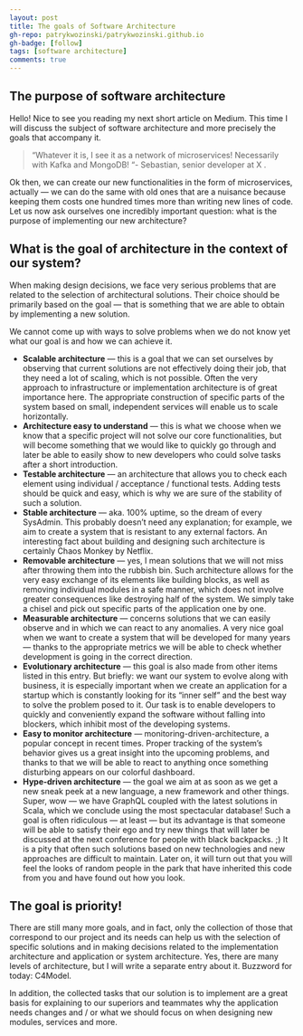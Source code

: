 ```yaml
---
layout: post
title: The goals of Software Architecture
gh-repo: patrykwozinski/patrykwozinski.github.io
gh-badge: [follow]
tags: [software architecture]
comments: true
---
```


## The purpose of software architecture
Hello! Nice to see you reading my next short article on Medium. This time I will discuss the subject of software architecture and more precisely the goals that accompany it.

> “Whatever it is, I see it as a network of microservices! Necessarily with Kafka and MongoDB! “- Sebastian, senior developer at X .

Ok then, we can create our new functionalities in the form of microservices, actually — we can do the same with old ones that are a nuisance because keeping them costs one hundred times more than writing new lines of code. Let us now ask ourselves one incredibly important question: what is the purpose of implementing our new architecture?

## What is the goal of architecture in the context of our system?
When making design decisions, we face very serious problems that are related to the selection of architectural solutions. Their choice should be primarily based on the goal — that is something that we are able to obtain by implementing a new solution.

We cannot come up with ways to solve problems when we do not know yet what our goal is and how we can achieve it.
- **Scalable architecture** — this is a goal that we can set ourselves by observing that current solutions are not effectively doing their job, that they need a lot of scaling, which is not possible. Often the very approach to infrastructure or implementation architecture is of great importance here. The appropriate construction of specific parts of the system based on small, independent services will enable us to scale horizontally.
- **Architecture easy to understand** — this is what we choose when we know that a specific project will not solve our core functionalities, but will become something that we would like to quickly go through and later be able to easily show to new developers who could solve tasks after a short introduction.
- **Testable architecture** — an architecture that allows you to check each element using individual / acceptance / functional tests. Adding tests should be quick and easy, which is why we are sure of the stability of such a solution.
- **Stable architecture** — aka. 100% uptime, so the dream of every SysAdmin. This probably doesn’t need any explanation; for example, we aim to create a system that is resistant to any external factors. An interesting fact about building and designing such architecture is certainly Chaos Monkey by Netflix.
- **Removable architecture** — yes, I mean solutions that we will not miss after throwing them into the rubbish bin. Such architecture allows for the very easy exchange of its elements like building blocks, as well as removing individual modules in a safe manner, which does not involve greater consequences like destroying half of the system. We simply take a chisel and pick out specific parts of the application one by one.
- **Measurable architecture** — concerns solutions that we can easily observe and in which we can react to any anomalies. A very nice goal when we want to create a system that will be developed for many years — thanks to the appropriate metrics we will be able to check whether development is going in the correct direction.
- **Evolutionary architecture** — this goal is also made from other items listed in this entry. But briefly: we want our system to evolve along with business, it is especially important when we create an application for a startup which is constantly looking for its “inner self” and the best way to solve the problem posed to it. Our task is to enable developers to quickly and conveniently expand the software without falling into blockers, which inhibit most of the developing systems.
- **Easy to monitor architecture** — monitoring-driven-architecture, a popular concept in recent times. Proper tracking of the system’s behavior gives us a great insight into the upcoming problems, and thanks to that we will be able to react to anything once something disturbing appears on our colorful dashboard.
- **Hype-driven architecture** — the goal we aim at as soon as we get a new sneak peek at a new language, a new framework and other things. Super, wow — we have GraphQL coupled with the latest solutions in Scala, which we conclude using the most spectacular database! Such a goal is often ridiculous — at least — but its advantage is that someone will be able to satisfy their ego and try new things that will later be discussed at the next conference for people with black backpacks. ;) It is a pity that often such solutions based on new technologies and new approaches are difficult to maintain. Later on, it will turn out that you will feel the looks of random people in the park that have inherited this code from you and have found out how you look.


## The goal is priority!
There are still many more goals, and in fact, only the collection of those that correspond to our project and its needs can help us with the selection of specific solutions and in making decisions related to the implementation architecture and application or system architecture. Yes, there are many levels of architecture, but I will write a separate entry about it. Buzzword for today: C4Model.

In addition, the collected tasks that our solution is to implement are a great basis for explaining to our superiors and teammates why the application needs changes and / or what we should focus on when designing new modules, services and more.
